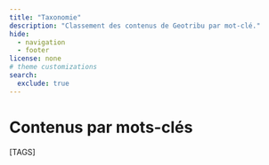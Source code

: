 ```yaml
---
title: "Taxonomie"
description: "Classement des contenus de Geotribu par mot-clé."
hide:
  - navigation
  - footer
license: none
# theme customizations
search:
  exclude: true
---
```


# Contenus par mots-clés

[TAGS]
